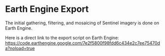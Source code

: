 # Earth Engine Export

The initial gathering, filtering, and mosaicing of Sentinel imagery is done on Earth Engine.

Here is a direct link to the export script on Earth Engine:
https://code.earthengine.google.com/7e2f5800f98fdd6c434e2c7ee75470da?noload=true

